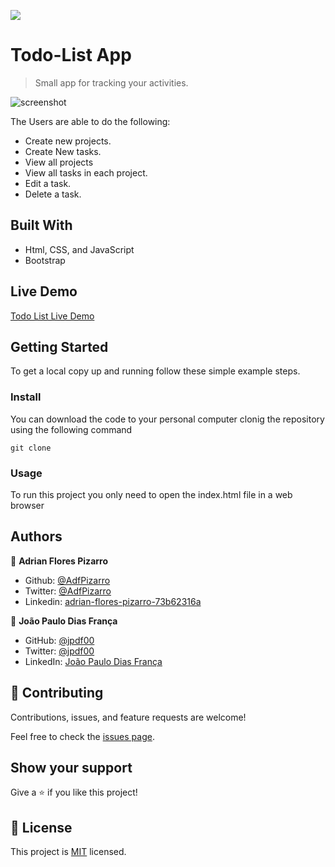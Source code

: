 ![](https://img.shields.io/badge/Microverse-blueviolet)

# Todo-List App
> Small app for tracking your activities.

![screenshot](.imgs/app_screenshot.png)

The Users are able to do the following:
 - Create new projects.
 - Create New tasks.
 - View all projects
 - View all tasks in each project.
 - Edit a task.
 - Delete a task.


## Built With

- Html, CSS, and JavaScript
- Bootstrap

## Live Demo

[Todo List Live Demo](https://adfpizarro.github.io/todo-list/)

## Getting Started


To get a local copy up and running follow these simple example steps.

### Install

You can download the code to your personal computer clonig the repository using the following command

```
git clone

```

### Usage

To run this project you only need to open the index.html file in a web browser

## Authors

👤 **Adrian Flores Pizarro**

- Github: [@AdfPizarro](https://github.com/AdfPizarro)
- Twitter: [@AdfPizarro](https://twitter.com/adfpizarro)
- Linkedin: [adrian-flores-pizarro-73b62316a](https://www.linkedin.com/in/adrian-flores-pizarro-73b62316a/)

👤 **João Paulo Dias França**

- GitHub: [@jpdf00](https://github.com/jpdf00)
- Twitter: [@jpdf00](https://twitter.com/jpdf00)
- LinkedIn: [João Paulo Dias França](https://www.linkedin.com/in/jpdf00/)

## 🤝 Contributing

Contributions, issues, and feature requests are welcome!

Feel free to check the [issues page](https://github.com/AdfPizarro/todo-list/issues).

## Show your support

Give a ⭐️ if you like this project!



## 📝 License

This project is [MIT](./LICENSE) licensed.
